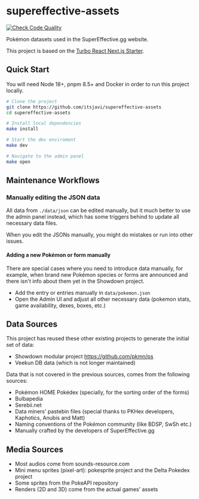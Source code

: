 # supereffective-assets

[![Check Code Quality](https://github.com/itsjavi/supereffective-assets/actions/workflows/check-code-quality.yml/badge.svg)](https://github.com/itsjavi/supereffective-assets/actions/workflows/check-code-quality.yml)

Pokémon datasets used in the SuperEffective.gg website.

This project is based on the [Turbo React Next.js Starter](https://github.com/itsjavi/turborepo-react-next).

## Quick Start

You will need Node 18+, pnpm 8.5+ and Docker in order to run this project locally.

```bash
# Clone the project
git clone https://github.com/itsjavi/supereffective-assets
cd supereffective-assets

# Install local dependencies
make install

# Start the dev enviroment
make dev

# Navigate to the admin panel
make open
```

## Maintenance Workflows

### Manually editing the JSON data

All data from `./data/json` can be edited manually, but it much better to use the admin panel instead,
which has some triggers behind to update all necessary data files.

When you edit the JSONs manually, you might do mistakes or run into other issues.

#### Adding a new Pokémon or form manually

There are special cases where you need to introduce data manually, for example,
when brand new Pokémon species or forms are announced and there isn't info about them yet in the Showdown project.

- Add the entry or entries manually in `data/pokemon.json`
- Open the Admin UI and adjust all other necessary data (pokemon stats, game availability, dexes, boxes, etc.)

## Data Sources

This project has reused these other existing projects to generate the initial set of data:

- Showdown modular project https://github.com/pkmn/ps
- Veekun DB data (which is not longer maintained)

Data that is not covered in the previous sources, comes from the following sources:

- Pokémon HOME Pokédex (specially, for the sorting order of the forms)
- Bulbapedia
- Serebii.net
- Data miners' pastebin files (special thanks to PKHex developers, Kaphotics, Anubis and Matt) 
- Naming conventions of the Pokémon community (like BDSP, SwSh etc.)
- Manually crafted by the developers of SuperEffective.gg


## Media Sources

- Most audios come from sounds-resource.com
- Mini menu sprites (pixel-art): pokesprite project and the Delta Pokedex project
- Some sprites from the PokeAPI repository
- Renders (2D and 3D) come from the actual games' assets
